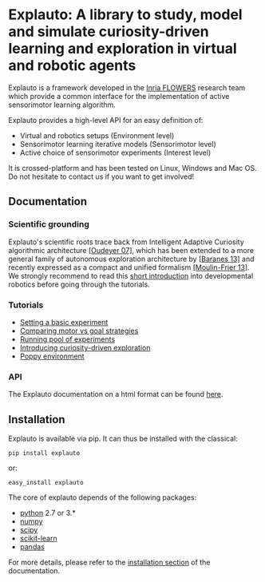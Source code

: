 # Explauto: A library to study, model and simulate curiosity-driven learning and exploration in virtual and robotic agents #

Explauto is a framework developed in the [Inria FLOWERS](https://flowers.inria.fr/) research team which provide a common interface for the implementation of active sensorimotor learning algorithm.

Explauto provides a high-level API for an easy definition of:

* Virtual and robotics setups (Environment level)
* Sensorimotor learning iterative models (Sensorimotor level)
* Active choice of sensorimotor experiments (Interest level)

It is crossed-platform and has been tested on Linux, Windows and Mac OS. Do not hesitate to contact us if you want to get involved!

## Documentation ##

### Scientific grounding ###


Explauto's scientific roots trace back from Intelligent Adaptive Curiosity algorithmic architecture [[Oudeyer 07]](http://hal.inria.fr/hal-00793610/en), which has been extended to a more general family of autonomous exploration architecture by [[Baranes 13]](http://www.pyoudeyer.com/ActiveGoalExploration-RAS-2013.pdf) and recently expressed as a compact and unified formalism [[Moulin-Frier 13]](http://hal.inria.fr/hal-00860641). We strongly recommend to read this [short introduction](http://flowersteam.github.io/explauto/about.html) into developmental robotics before going through the tutorials.

### Tutorials ###

* [Setting a basic experiment](http://nbviewer.ipython.org/github/flowersteam/explauto/blob/master/notebook/01%20Running%20a%20basic%20experiment..ipynb)
* [Comparing motor vs goal strategies](http://nbviewer.ipython.org/github/flowersteam/explauto/blob/master/notebook/02%20Comparing%20motor%20vs%20goal%20strategies.ipynb)
* [Running pool of experiments](http://nbviewer.ipython.org/github/flowersteam/explauto/blob/master/notebook/03%20Running%20pool%20of%20experiments.ipynb)
* [Introducing curiosity-driven exploration](http://nbviewer.ipython.org/github/flowersteam/explauto/blob/master/notebook/04%20Introducing%20curiosity-driven%20learning.ipynb)
* [Poppy environment](http://nbviewer.ipython.org/github/flowersteam/explauto/blob/master/notebook/05%20%20Poppy%20environment.ipynb)

### API ###

The Explauto documentation on a html format can be found [here](http://flowersteam.github.io/explauto/).


## Installation ##

Explauto is available via pip. It can thus be installed with the classical:

    pip install explauto
    
or:
    
    easy_install explauto

The core of explauto depends of the following packages:

* [python](http://www.python.org) 2.7 or 3.*
* [numpy](http://www.numpy.org)
* [scipy](http://www.scipy.org)
* [scikit-learn](http://scikit-learn.org/)
* [pandas](http://pandas.pydata.org)

For more details, please refer to the [installation section](http://flowersteam.github.io/explauto/installation.html) of the documentation.
